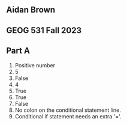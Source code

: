 
## Aidan Brown
## GEOG 531 Fall 2023



## Part A

1. Positive number
2. 5
3. False
4. 4
5. True
6. True
7. False
8. No colon on the conditional statement line.
9. Conditional if statement needs an extra '='.




